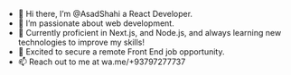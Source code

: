 - 👋 Hi there, I’m @AsadShahi a React Developer.
- 👀 I’m passionate about web development.
- 🌱 Currently proficient in Next.js, and Node.js, and always learning new technologies to improve my skills!
- 💼 Excited to secure a remote Front End job opportunity.
- 📫  Reach out to me at wa.me/+93797277737

